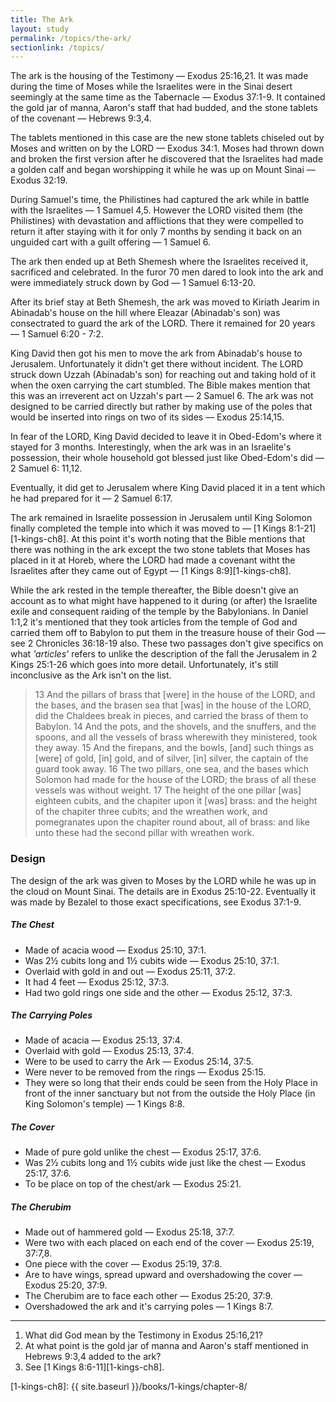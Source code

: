 ```yaml
---
title: The Ark
layout: study
permalink: /topics/the-ark/
sectionlink: /topics/
---
```


The ark is the housing of the Testimony — Exodus 25:16,21. It was made during
the time of Moses while the Israelites were in the Sinai desert seemingly at the
same time as the Tabernacle — Exodus 37:1-9. It contained the gold jar of manna,
Aaron's staff that had budded, and the stone tablets of the covenant — Hebrews
9:3,4.

The tablets mentioned in this case are the new stone tablets chiseled out by
Moses and written on by the LORD — Exodus 34:1. Moses had thrown down and broken
the first version after he discovered that the Israelites had made a golden calf
and began worshipping it while he was up on Mount Sinai — Exodus 32:19.

During Samuel's time, the Philistines had captured the ark while in battle with
the Israelites — 1 Samuel 4,5. However the LORD visited them (the Philistines)
with devastation and afflictions that they were compelled to return it after
staying with it for only 7 months by sending it back on an unguided cart with a
guilt offering — 1 Samuel 6.

The ark then ended up at Beth Shemesh where the Israelites received it,
sacrificed and celebrated. In the furor 70 men dared to look into the ark and
were immediately struck down by God — 1 Samuel 6:13-20.

After its brief stay at Beth Shemesh, the ark was moved to Kiriath Jearim in
Abinadab's house on the hill where Eleazar (Abinadab's son) was consectrated to
guard the ark of the LORD. There it remained for 20 years — 1 Samuel 6:20 - 7:2.

King David then got his men to move the ark from Abinadab's house to Jerusalem.
Unfortunately it didn't get there without incident. The LORD struck down Uzzah
(Abinadab's son) for reaching out and taking hold of it when the oxen carrying
the cart stumbled. The Bible makes mention that this was an irreverent act on
Uzzah's part — 2 Samuel 6. The ark was not designed to be carried directly but
rather by making use of the poles that would be inserted into rings on two of
its sides — Exodus 25:14,15.

In fear of the LORD, King David decided to leave it in Obed-Edom's where it
stayed for 3 months. Interestingly, when the ark was in an Israelite's
possession, their whole household got blessed just like Obed-Edom's did — 2
Samuel 6: 11,12.

Eventually, it did get to Jerusalem where King David placed it in a tent which
he had prepared for it — 2 Samuel 6:17.

The ark remained in Israelite possession in Jerusalem until King Solomon finally
completed the temple into which it was moved to — [1 Kings 8:1-21][1-kings-ch8].
At this point it's worth noting that the Bible mentions that there was nothing
in the ark except the two stone tablets that Moses has placed in it at Horeb,
where the LORD had made a covenant witht the Israelites after they came out of
Egypt — [1 Kings 8:9][1-kings-ch8].

While the ark rested in the temple thereafter, the Bible doesn't give an account
as to what might have happened to it during (or after) the Israelite exile and
consequent raiding of the temple by the Babylonians. In Daniel 1:1,2 it's
mentioned that they took articles from the temple of God and carried them off to
Babylon to put them in the treasure house of their God — see 2 Chronicles
36:18-19 also. These two passages don't give specifics on what _'articles'_
refers to unlike the description of the fall the Jerusalem in 2 Kings 25:1-26
which goes into more detail. Unfortunately, it's still inconclusive as the Ark
isn't on the list.

> 13 And the pillars of brass that [were] in the house of the LORD, and the
> bases, and the brasen sea that [was] in the house of the LORD, did the
> Chaldees break in pieces, and carried the brass of them to Babylon. 14 And the
> pots, and the shovels, and the snuffers, and the spoons, and all the vessels
> of brass wherewith they ministered, took they away. 15 And the firepans, and
> the bowls, [and] such things as [were] of gold, [in] gold, and of silver, [in]
> silver, the captain of the guard took away. 16 The two pillars, one sea, and
> the bases which Solomon had made for the house of the LORD; the brass of all
> these vessels was without weight. 17 The height of the one pillar [was]
> eighteen cubits, and the chapiter upon it [was] brass: and the height of the
> chapiter three cubits; and the wreathen work, and pomegranates upon the
> chapiter round about, all of brass: and like unto these had the second pillar
> with wreathen work.

### Design

The design of the ark was given to Moses by the LORD while he was up in the
cloud on Mount Sinai. The details are in Exodus 25:10-22. Eventually it was made
by Bezalel to those exact specifications, see Exodus 37:1-9.

##### The Chest

* Made of acacia wood — Exodus 25:10, 37:1.
* Was 2½ cubits long and 1½ cubits wide — Exodus 25:10, 37:1.
* Overlaid with gold in and out — Exodus 25:11, 37:2.
* It had 4 feet — Exodus 25:12, 37:3.
* Had two gold rings one side and the other — Exodus 25:12, 37:3.

##### The Carrying Poles

* Made of acacia — Exodus 25:13, 37:4.
* Overlaid with gold — Exodus 25:13, 37:4.
* Were to be used to carry the Ark — Exodus 25:14, 37:5.
* Were never to be removed from the rings — Exodus 25:15.
* They were so long that their ends could be seen from the Holy Place in front
  of the inner sanctuary but not from the outside the Holy Place (in King
  Solomon's temple) — 1 Kings 8:8.

##### The Cover

* Made of pure gold unlike the chest — Exodus 25:17, 37:6.
* Was 2½ cubits long and 1½ cubits wide just like the chest — Exodus 25:17,
  37:6.
* To be place on top of the chest/ark — Exodus 25:21.

##### The Cherubim

* Made out of hammered gold — Exodus 25:18, 37:7.
* Were two with each placed on each end of the cover — Exodus 25:19, 37:7,8.
* One piece with the cover — Exodus 25:19, 37:8.
* Are to have wings, spread upward and overshadowing the cover — Exodus 25:20,
  37:9.
* The Cherubim are to face each other — Exodus 25:20, 37:9.
* Overshadowed the ark and it's carrying poles — 1 Kings 8:7.

---

1. What did God mean by the Testimony in Exodus 25:16,21?
2. At what point is the gold jar of manna and Aaron's staff mentioned in Hebrews
   9:3,4 added to the ark?
3. See [1 Kings 8:6-11][1-kings-ch8].

[1-kings-ch8]: {{ site.baseurl }}/books/1-kings/chapter-8/
